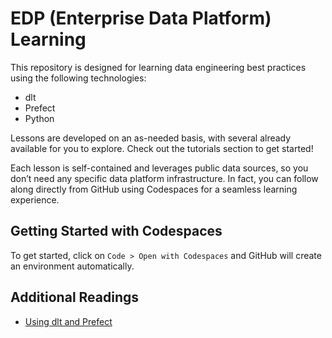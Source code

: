 # EDP (Enterprise Data Platform) Learning

This repository is designed for learning data engineering best practices using the following technologies:

- dlt
- Prefect
- Python

Lessons are developed on an as-needed basis, with several already available for you to explore. Check out the tutorials section to get started!

Each lesson is self-contained and leverages public data sources, so you don’t need any specific data platform infrastructure. In fact, you can follow along directly from GitHub using Codespaces for a seamless learning experience.

## Getting Started with Codespaces

To get started, click on `Code > Open with Codespaces` and GitHub will create an environment automatically.

## Additional Readings

- [Using dlt and Prefect](https://thescalableway.com/blog/dlt-and-prefect-a-great-combo-for-streamlined-data-ingestion-pipelines/)
